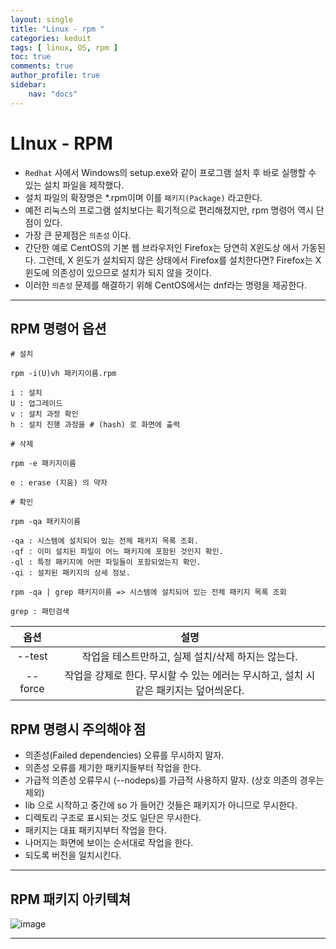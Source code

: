 ```yaml
---
layout: single
title: "Linux - rpm "
categories: keduit
tags: [ linux, OS, rpm ]
toc: true 
comments: true
author_profile: true
sidebar:
    nav: "docs"
---
```


# LInux - RPM
* `Redhat` 사에서 Windows의 setup.exe와 같이 프로그램 설치 후 바로 실행할 수 있는 설치 파일을 제작했다.
* 설치 파일의 확장명은 *.rpm이며 이를 `패키지(Package)` 라고한다.
* 예전 리눅스의 프로그램 설치보다는 획기적으로 편리해졌지만, rpm 명령어 역시 단점이 있다.
* 가장 큰 문제점은 `의존성` 이다.
* 간단한 예로 CentOS의 기본 웹 브라우저인 Firefox는 당연히 X윈도상 에서 가동된다. 그런데, X 윈도가 설치되지 않은 상태에서 Firefox를 설치한다면? Firefox는 X 윈도에 의존성이 있으므로 설치가 되지 않을 것이다.
* 이러한 `의존성` 문제를 해결하기 위해 CentOS에서는 dnf라는 명령을 제공한다.

---

## RPM 명령어 옵션

```
# 설치

rpm -i(U)vh 패키지이름.rpm

i : 설치
U : 업그레이드
v : 설치 과정 확인
h : 설치 진행 과정을 # (hash) 로 화면에 출력
```

```
# 삭제

rpm -e 패키지이름

e : erase (지움) 의 약자
```

```
# 확인

rpm -qa 패키지이름

-qa : 시스템에 설치되어 있는 전체 패키지 목록 조회.
-qf : 이미 설치된 파일이 어느 패키지에 포함된 것인지 확인.
-ql : 특정 패키지에 어떤 파일들이 포함되었는지 확인.
-qi : 설치된 패키지의 상세 정보.

rpm -qa | grep 패키지이름 => 시스템에 설치되어 있는 전체 패키지 목록 조회

grep : 패턴검색
```

|옵션|설명|
|:---:|:---:|
|--test|작업을 테스트만하고, 실제 설치/삭제 하지는 않는다. 
|--force|작업을 강제로 한다. 무시할 수 있는 에러는 무시하고, 설치 시 같은 패키지는 덮어씌운다.


## RPM 명령시 주의해야 점

* 의존성(Failed dependencies) 오류를 무시하지 말자.
* 의존성 오류를 제기한 패키지들부터 작업을 한다.
* 가급적 의존성 오류무시 (--nodeps)를 가급적 사용하지 말자. (상호 의존의 경우는 제외)
* lib 으로 시작하고 중간에 so 가 들어간 것들은 패키지가 아니므로 무시한다.
* 디렉토리 구조로 표시되는 것도 일단은 무시한다.
* 패키지는 대표 패키지부터 작업을 한다.
* 나머지는 화면에 보이는 순서대로 작업을 한다.
* 되도록 버전을 일치시킨다.

---

## RPM 패키지 아키텍쳐

![image](https://user-images.githubusercontent.com/128279031/228501707-fece6dd1-b0d0-4a43-8977-1b2c9497257b.png)

---


